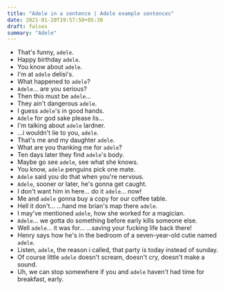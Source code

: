 ```yaml
---
title: "Adele in a sentence | Adele example sentences"
date: 2021-01-20T19:57:50+05:30
draft: falses
summary: "Adele"
---
```

- That's funny, `adele`.
- Happy birthday `adele`.
- You know about `adele`.
- I'm at `adele` delisi's.
- What happened to `adele`?
- `Adele`... are you serious?
- Then this must be `adele`...
- They ain't dangerous `adele`.
- I guess `adele`'s in good hands.
- `Adele` for god sake please lis...
- I'm talking about `adele` lardner.
- ...i wouldn't lie to you, `adele`.
- That's me and my daughter `adele`.
- What are you thanking me for `adele`?
- Ten days later they find `adele`'s body.
- Maybe go see `adele`, see what she knows.
- You know, `adele` penguins pick one mate.
- `Adele` said you do that when you're nervous.
- `Adele`, sooner or later, he's gonna get caught.
- I don't want him in here... do it `adele`... now!
- Me and `adele` gonna buy a copy for our coffee table.
- Hell it don't... ...hand me brian's map there `adele`.
- I may've mentioned `adele`, how she worked for a magician.
- `Adele`... we gotta do something before early kills someone else.
- Well `adele`... it was for... ...saving your fucking life back there!
- Henry says how he's in the bedroom of a seven-year-old cutie named `adele`.
- Listen, `adele`, the reason i called, that party is today instead of sunday.
- Of course little `adele` doesn't scream, doesn't cry, doesn't make a sound.
- Uh, we can stop somewhere if you and `adele` haven't had time for breakfast, early.
                 
